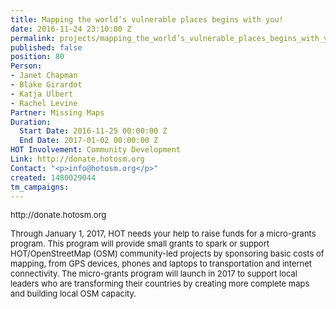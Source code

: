 ```yaml
---
title: Mapping the world’s vulnerable places begins with you!
date: 2016-11-24 23:10:00 Z
permalink: projects/mapping_the_world’s_vulnerable_places_begins_with_you!
published: false
position: 80
Person:
- Janet Chapman
- Blake Girardot
- Katja Ulbert
- Rachel Levine
Partner: Missing Maps
Duration:
  Start Date: 2016-11-25 00:00:00 Z
  End Date: 2017-01-02 00:00:00 Z
HOT Involvement: Community Development
Link: http://donate.hotosm.org
Contact: "<p>info@hotosm.org</p>"
created: 1480029044
tm_campaigns:
---
```


<p><span style="font-size: 13.008px;">http://donate.hotosm.org</span></p><p><span style="font-size: 13.008px;">Through January 1, 2017, HOT needs your help to raise funds for a micro-grants program. This program will provide small grants to spark or support HOT/OpenStreetMap (OSM) community-led projects by sponsoring basic costs of mapping, from GPS devices, phones and laptops to transportation and internet connectivity. The micro-grants program will launch in 2017 to support local leaders who are transforming their countries by creating more complete maps and building local OSM capacity.</span></p><p>&nbsp;</p>
